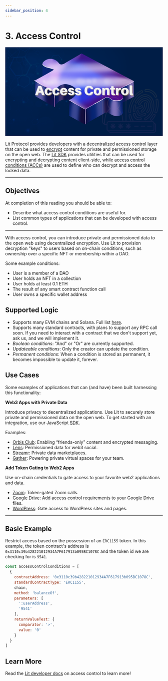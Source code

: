 ```yaml
---
sidebar_position: 4
---
```

# 3. Access Control 
![image](../../../../static/img/ll_acc.png)

Lit Protocol provides developers with a decentralized access control layer that can be used to [encrypt](https://developer.litprotocol.com/resources/glossary#encryption) content for private and permissioned storage on the open web. The [Lit SDK](https://github.com/LIT-Protocol/js-sdk) provides utilities that can be used for encrypting and decrypting content client-side, while [access control conditions (ACCs)](https://developer.litprotocol.com/accessControl/conditionTypes/unifiedAccessControlConditions) are used to define who can decrypt and access the locked data.

---

## Objectives
At completion of this reading you should be able to:

- Describe what access control conditions are useful for.
- List common types of applications that can be developed with access control.

---

With access control, you can introduce private and permissioned data to the open web using decentralized encryption. Use Lit to provision decryption "keys" to users based on on-chain conditions, such as ownership over a specific NFT or membership within a DAO.

Some example conditions: 
- User is a member of a DAO
- User holds an NFT in a collection
- User holds at least 0.1 ETH
- The result of any smart contract function call
- User owns a specific wallet address

## Supported Logic

- Supports many EVM chains and Solana. Full list [here](https://developer.litprotocol.com/support/supportedChains).
- Supports many standard contracts, with plans to support any RPC call soon. If you need to interact with a contract that we don't support yet, ask us, and we will implement it.
- *Boolean conditions*: "And" or "Or" are currently supported.
- *Updateable conditions*: Only the creator can update the condition.
- *Permanent conditions*: When a condition is stored as permanent, it becomes impossible to update it, forever.

## Use Cases

Some examples of applications that can (and have) been built harnessing this functionality:

**Web3 Apps with Private Data**

Introduce privacy to decentralized applications. Use Lit to securely store private and permissioned data on the open web. To get started with an integration, use our JavaScript [SDK](https://developer.litprotocol.com/SDK/intro).

Examples:

- [Orbis Club](https://orbis.club/): Enabling “friends-only” content and encrypted messaging.
- [Lens](https://docs.lens.xyz/docs/gated): Permissioned data for web3 social.
- [Streamr](https://blog.streamr.network/streamr-integrates-lit-protocol/): Private data marketplaces.
- [Gather](https://www.gather.town/): Powering private virtual spaces for your team.

**Add Token Gating to Web2 Apps**

Use on-chain credentials to gate access to your favorite web2 applications and data.

- [Zoom](https://litgateway.com/apps/zoom): Token-gated Zoom calls.
- [Google Drive](https://litgateway.com/apps/google-drive): Add access control requirements to your Google Drive files.
- [WordPress](https://litgateway.com/apps/wordpress): Gate access to WordPress sites and pages.

---

## Basic Example

Restrict access based on the possession of an `ERC1155` token. In this example, the token contract's address is `0x3110c39b428221012934A7F617913b095BC1078C` and the token id we are checking for is `9541`.

```js
const accessControlConditions = [
  {
    contractAddress: '0x3110c39b428221012934A7F617913b095BC1078C',
    standardContractType: 'ERC1155',
    chain,
    method: 'balanceOf',
    parameters: [
      ':userAddress',
      '9541'
    ],
    returnValueTest: {
      comparator: '>',
      value: '0'
    }
  }
]
```


## Learn More
Read the [Lit developer docs](https://developer.litprotocol.com/accessControl/intro#overview) on access control to learn more!
